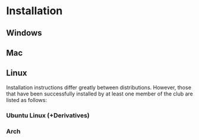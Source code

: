 # Installation

## Windows



## Mac



## Linux

Installation instructions differ greatly between distributions. However, those that have been successfully installed by at least one member of the club are listed as follows:

### Ubuntu Linux \(+Derivatives\)



### Arch

